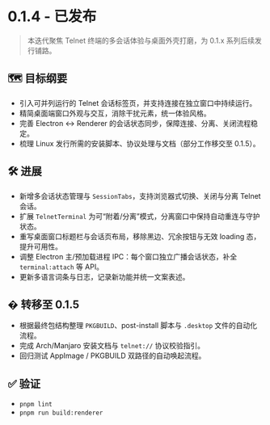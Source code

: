 # 0.1.4 - 已发布

> 本迭代聚焦 Telnet 终端的多会话体验与桌面外壳打磨，为 0.1.x 系列后续发行铺路。

## 🗺️ 目标纲要
- 引入可并列运行的 Telnet 会话标签页，并支持连接在独立窗口中持续运行。
- 精简桌面端窗口外观与交互，消除干扰元素，统一体验风格。
- 完善 Electron ↔ Renderer 的会话状态同步，保障连接、分离、关闭流程稳定。
- 梳理 Linux 发行所需的安装脚本、协议处理与文档（部分工作移交至 0.1.5）。

## 🛠️ 进展
- 新增多会话状态管理与 `SessionTabs`，支持浏览器式切换、关闭与分离 Telnet 会话。
- 扩展 `TelnetTerminal` 为可“附着/分离”模式，分离窗口中保持自动重连与守护状态。
- 重写桌面窗口标题栏与会话页布局，移除黑边、冗余按钮与无效 loading 态，提升可用性。
- 调整 Electron 主/预加载进程 IPC：每个窗口独立广播会话状态，补全 `terminal:attach` 等 API。
- 更新多语言词条与日志，记录新功能并统一文案表述。

## � 转移至 0.1.5
- 根据最终包结构整理 `PKGBUILD`、post-install 脚本与 `.desktop` 文件的自动化流程。
- 完成 Arch/Manjaro 安装文档与 `telnet://` 协议校验指引。
- 回归测试 AppImage / PKGBUILD 双路径的自动唤起流程。

## ✅ 验证
- `pnpm lint`
- `pnpm run build:renderer`

